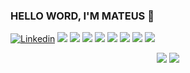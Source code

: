 ### HELLO WORD, I'M MATEUS 👋

[![Linkedin](https://img.shields.io/badge/-LinkedIn-blue?style=flat-square&logo=Linkedin&logoColor=white&link=https://www.linkedin.com/in/vittoria-borotto/)](https://www.linkedin.com/in/mateus-oliveira-a6238b18a/)
<img src="https://img.shields.io/badge/Back End-Java-f55247"/>
<img src="https://img.shields.io/badge/Angular-developer"/>
<img src="https://img.shields.io/badge/fullstack-dev-orange"/>
<img src="https://img.shields.io/badge/javascript-dev-yellow"/>
<img src="https://img.shields.io/badge/docker-learning-blue"/>
<img src="https://img.shields.io/badge/SGDB-MYSQL-orange"/>
<img src="https://img.shields.io/badge/dev-javascript-yellow"/>
<img src="https://img.shields.io/badge/learning-docker-blue"/>

<p align = "center">
  <img src = "https://github-readme-stats.vercel.app/api?username=mastruzz&show_icons=true&theme=tokyonight&line_height=33">
  <img src = "https://github-readme-stats.vercel.app/api/top-langs/?username=mastruzz&hide_langs_below=.25&theme=tokyonight">
</p>
